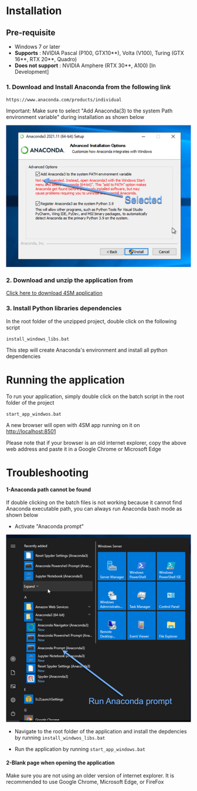 # Installation 

## Pre-requisite
- Windows 7 or later
- **Supports** : NVIDIA Pascal (P100, GTX10**), Volta (V100), Turing (GTX 16**, RTX 20**, Quadro)
- **Does not support** : NVIDIA Amphere (RTX 30**, A100) [In Development]

### 1. Download and Install Anaconda from the following link
```
https://www.anaconda.com/products/individual
```
Important: Make sure to select "Add Anaconda(3) to the system Path environment variable" during installation as shown below

![](anaconda_path.png)  

### 2. Download and unzip  the application from

[Click here to download 4SM application](https://github.com/SharifAmit/4SM/archive/refs/heads/st5.zip)


### 3. Install Python libraries dependencies 

In the root folder of the unzipped project, double click on the following script
```
install_windows_libs.bat
```
This step will create Anaconda's environment and install all python dependencies


# Running the application
To run your application, simply double click on the batch script in the root folder of the project
```
start_app_windwos.bat
```
A new browser will open with 4SM app running on it on
[http://localhost:8501](http://localhost:8501)

Please note that if your browser is an old internet explorer, copy the above web address and paste it in a Google Chrome or Microsoft Edge

# Troubleshooting
 
#### 1-Anaconda path cannot be found
If double clicking on the batch files is not working because it cannot find Anaconda executable path, you can always run Anaconda bash mode as shown below

- Activate "Anaconda prompt"

![](anaconda_prompt.png)  

- Navigate to the root folder of the application and install the depdencies by running ```install_windwos_libs.bat```

- Run the application by running ```start_app_windows.bat```

#### 2-Blank page when opening the application

Make sure you are not using an older version of internet explorer. It is recommended to use Google Chrome, Microsoft Edge, or FireFox
